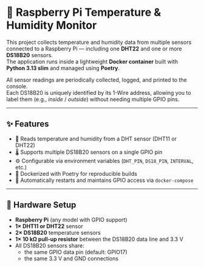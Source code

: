 # 🧠 Raspberry Pi Temperature & Humidity Monitor

This project collects temperature and humidity data from multiple sensors connected to a Raspberry Pi — including one **DHT22** and one or more **DS18B20** sensors.  
The application runs inside a lightweight **Docker container** built with **Python 3.13 slim** and managed using **Poetry**.

All sensor readings are periodically collected, logged, and printed to the console.  
Each DS18B20 is uniquely identified by its 1-Wire address, allowing you to label them (e.g., *inside* / *outside*) without needing multiple GPIO pins.

---

## ✨ Features

- 📡 Reads temperature and humidity from a DHT sensor (DHT11 or DHT22)
- 🌡️ Supports multiple DS18B20 sensors on a single GPIO pin
- ⚙️ Configurable via environment variables (`DHT_PIN`, `DS18_PIN`, `INTERVAL`, etc.)
- 🐳 Dockerized with Poetry for reproducible builds
- 🔁 Automatically restarts and maintains GPIO access via `docker-compose`

---

## 🧩 Hardware Setup

- **Raspberry Pi** (any model with GPIO support)
- **1× DHT11 or DHT22** sensor
- **2× DS18B20** temperature sensors
- **1× 10 kΩ pull-up resistor** between the DS18B20 data line and 3.3 V
- All DS18B20 sensors share:
  - the same GPIO data pin (default: GPIO17)
  - the same 3.3 V and GND connections